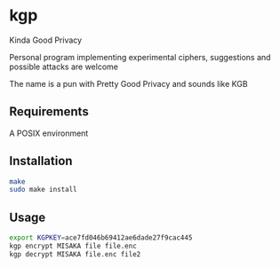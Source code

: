 # kgp
Kinda Good Privacy

Personal program implementing experimental ciphers,
suggestions and possible attacks are welcome

The name is a pun with Pretty Good Privacy and sounds like KGB

## Requirements
A POSIX environment

## Installation
```sh
make
sudo make install
```

## Usage
```sh
export KGPKEY=ace7fd046b69412ae6dade27f9cac445
kgp encrypt MISAKA file file.enc
kgp decrypt MISAKA file.enc file2
```
